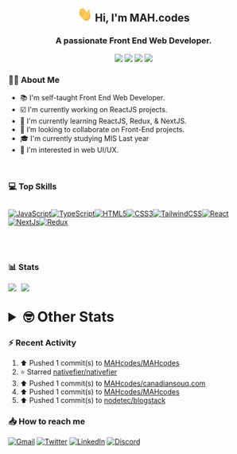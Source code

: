 <h2 align="center"><img src="./Hi.gif" width="30px" height="30px"> Hi, I'm MAH.codes</h2>

<h3 align="center">A passionate Front End Web Developer.</h3>

<div align="center">
  <a href="https://www.linux.org"><img src="https://img.shields.io/badge/OS-Linux-e06c75?style=for-the-badge&logoColor=7287fd&logo=linux&color=7287fd&labelColor=1E1E2E" /></a>
	<a href="https://archlinux.org"><img src="https://img.shields.io/badge/DISTRO-Arch-56b6c2?style=for-the-badge&logo=arch-linux&logoColor=7287fd&color=7287fd&labelColor=1E1E2E" /></a>
	<a href="https://dwm.suckless.org"><img src="https://img.shields.io/badge/WM-DWM-005577?style=for-the-badge&logo=dwm&color=7287fd&logoColor=7287fd&labelColor=1E1E2E" /></a>
	<a href="https://neovim.io"><img src="https://img.shields.io/badge/IDE-Neovim-98c379?style=for-the-badge&logo=neovim&color=7287fd&logoColor=7287fd&labelColor=1E1E2E" /></a>
</div>

### :man_technologist: About Me

- :books: I'm self-taught Front End Web Developer.
- :ballot_box_with_check: I'm currently working on ReactJS projects.
- :dart: I'm currently learning ReactJS, Redux, & NextJS.
- :eyes: I’m looking to collaborate on Front-End projects.
- :mortar_board: I'm currently studying MIS Last year
- :art: I'm interested in web UI/UX.

<br>

### :computer: Top Skills

<div style="display:flex;">

<a href="https://developer.mozilla.org/en-US/docs/Web/JavaScript" target="_blank" rel="noreferrer"><img
    src="https://raw.githubusercontent.com/danielcranney/readme-generator/main/public/icons/skills/javascript-colored.svg"
    width="36" height="36" alt="JavaScript" /></a><a href="https://www.typescriptlang.org/" target="_blank"
  rel="noreferrer"><img
    src="https://raw.githubusercontent.com/danielcranney/readme-generator/main/public/icons/skills/typescript-colored.svg"
    width="36" height="36" alt="TypeScript" /></a><a href="https://developer.mozilla.org/en-US/docs/Glossary/HTML5"
  target="_blank" rel="noreferrer"><img
    src="https://raw.githubusercontent.com/danielcranney/readme-generator/main/public/icons/skills/html5-colored.svg"
    width="36" height="36" alt="HTML5" /></a><a href="https://www.w3.org/TR/CSS/#css" target="_blank"
  rel="noreferrer"><img
    src="https://raw.githubusercontent.com/danielcranney/readme-generator/main/public/icons/skills/css3-colored.svg"
    width="36" height="36" alt="CSS3" /></a><a href="https://tailwindcss.com/" target="_blank" rel="noreferrer"><img
    src="https://raw.githubusercontent.com/danielcranney/readme-generator/main/public/icons/skills/tailwindcss-colored.svg"
    width="36" height="36" alt="TailwindCSS" /></a><a href="https://reactjs.org/" target="_blank" rel="noreferrer"><img
    src="https://raw.githubusercontent.com/danielcranney/readme-generator/main/public/icons/skills/react-colored.svg"
    width="36" height="36" alt="React" /></a><a href="https://nextjs.org/docs" target="_blank" rel="noreferrer"><img
    src="https://raw.githubusercontent.com/danielcranney/readme-generator/main/public/icons/skills/nextjs-colored.svg"
    width="36" height="36" alt="NextJs" /></a><a href="https://redux.js.org/" target="_blank" rel="noreferrer"><img
    src="https://raw.githubusercontent.com/danielcranney/readme-generator/main/public/icons/skills/redux-colored.svg"
    width="36" height="36" alt="Redux" /></a>

</div>

<br>
<br>

### :bar_chart: Stats

<img src="https://github-readme-stats.vercel.app/api?username=MAHcodes&show_icons=true&locale=en" width="49%" /><span style="display:inline-block;width:2%"></span><img src="https://github-readme-streak-stats.herokuapp.com/?user=MAHcodes&" width="49%" />

<br>

<details>
<summary style="font-size: 1.75rem; font-weight: bold;"><strong style="font-size: 1.75rem; font-weight: bold;"> 🤓 Other Stats </strong></summary>

<a href="https://www.github.com/mahcodes"><img src="https://komarev.com/ghpvc/?username=MAHcodes&style=for-the-badge" alt="MAHcodes github profile views" /></a>
<a href="https://wakatime.com/@44eeab2c-51f5-4574-a918-82e5b17d9c49"><img src="https://wakatime.com/badge/user/44eeab2c-51f5-4574-a918-82e5b17d9c49.svg?style=for-the-badge" alt="Total time coded since Jun 29 2022" /></a>

<!--START_SECTION:waka-->
![Lines of code](https://img.shields.io/badge/From%20Hello%20World%20I%27ve%20Written-247%20Thousand%20lines%20of%20code-blue)

**🐱 My GitHub Data** 

> 🏆 423 Contributions in the Year 2023
 > 
> 📦 341.6 kB Used in GitHub's Storage 
 > 
> 💼 Opted to Hire
 > 
> 📜 30 Public Repositories 
 > 
> 🔑 8 Private Repositories  
 > 
**I'm a Night 🦉** 

```text
🌞 Morning      182 commits       ███░░░░░░░░░░░░░░░░░░░░░░   14.76 % 
🌆 Daytime      285 commits       █████░░░░░░░░░░░░░░░░░░░░   23.11 % 
🌃 Evening      482 commits       █████████░░░░░░░░░░░░░░░░   39.09 % 
🌙 Night        284 commits       █████░░░░░░░░░░░░░░░░░░░░   23.03 % 

```
📅 **I'm Most Productive on Monday** 

```text
Monday         208 commits       ████░░░░░░░░░░░░░░░░░░░░░   16.87 % 
Tuesday        187 commits       ███░░░░░░░░░░░░░░░░░░░░░░   15.17 % 
Wednesday      145 commits       ███░░░░░░░░░░░░░░░░░░░░░░   11.76 % 
Thursday       153 commits       ███░░░░░░░░░░░░░░░░░░░░░░   12.41 % 
Friday         161 commits       ███░░░░░░░░░░░░░░░░░░░░░░   13.06 % 
Saturday       192 commits       ████░░░░░░░░░░░░░░░░░░░░░   15.57 % 
Sunday         187 commits       ███░░░░░░░░░░░░░░░░░░░░░░   15.17 % 

```


📊 **This Week I Spent My Time On** 

```text
⌚︎ Time Zone: Asia/Beirut

💬 Programming Languages: 
TypeScript               14 hrs 35 mins      ████████████████░░░░░░░░░   66.86 % 
Lua                      2 hrs 19 mins       ██░░░░░░░░░░░░░░░░░░░░░░░   10.68 % 
JavaScript               2 hrs 6 mins        ██░░░░░░░░░░░░░░░░░░░░░░░   09.64 % 
Markdown                 1 hr                █░░░░░░░░░░░░░░░░░░░░░░░░   04.64 % 
CSS                      32 mins             ░░░░░░░░░░░░░░░░░░░░░░░░░   02.50 % 

🔥 Editors: 
Neovim                   21 hrs 48 mins      █████████████████████████   100.00 % 

🐱‍💻 Projects: 
Unknown Project          6 hrs 24 mins       ███████░░░░░░░░░░░░░░░░░░   29.39 % 
blogstack                5 hrs 26 mins       ██████░░░░░░░░░░░░░░░░░░░   24.97 % 
my-nextjs-project        2 hrs 57 mins       ███░░░░░░░░░░░░░░░░░░░░░░   13.56 % 
dotfiles                 2 hrs 47 mins       ███░░░░░░░░░░░░░░░░░░░░░░   12.81 % 
mano-api                 1 hr 49 mins        ██░░░░░░░░░░░░░░░░░░░░░░░   08.37 % 

💻 Operating System: 
Linux                    21 hrs 48 mins      █████████████████████████   100.00 % 

```

**I Mostly Code in JavaScript** 

```text
JavaScript               14 repos            ████████████░░░░░░░░░░░░░   48.28 % 
Python                   3 repos             ██░░░░░░░░░░░░░░░░░░░░░░░   10.34 % 
TypeScript               3 repos             ██░░░░░░░░░░░░░░░░░░░░░░░   10.34 % 
HTML                     2 repos             █░░░░░░░░░░░░░░░░░░░░░░░░   06.90 % 
PHP                      2 repos             █░░░░░░░░░░░░░░░░░░░░░░░░   06.90 % 

```



 Last Updated on 16/02/2023 18:45:07 UTC
<!--END_SECTION:waka-->

</details>

### :zap: Recent Activity

<!--RECENT_ACTIVITY:start-->
1. ⬆️ Pushed 1 commit(s) to [MAHcodes/MAHcodes](https://github.com/MAHcodes/MAHcodes)<br>
2. ⭐ Starred [nativefier/nativefier](https://github.com/nativefier/nativefier)<br>
3. ⬆️ Pushed 1 commit(s) to [MAHcodes/canadiansouq.com](https://github.com/MAHcodes/canadiansouq.com)<br>
4. ⬆️ Pushed 1 commit(s) to [MAHcodes/MAHcodes](https://github.com/MAHcodes/MAHcodes)<br>
5. ⬆️ Pushed 1 commit(s) to [nodetec/blogstack](https://github.com/nodetec/blogstack)<br>
<!--RECENT_ACTIVITY:end-->

### :inbox_tray: How to reach me

[![Gmail](https://img.shields.io/badge/Gmail-D14836?style=for-the-badge&logo=gmail&logoColor=white)](mailto:mahdotcodes@gmail.com)
[![Twitter](https://img.shields.io/badge/Twitter-1DA1F2?style=for-the-badge&logo=twitter&logoColor=white)](https://twitter.com/MAHcodes)
[![LinkedIn](https://img.shields.io/badge/LinkedIn-0077B5?style=for-the-badge&logo=linkedin&logoColor=white)](https://www.linkedin.com/in/mah-codes-66b0671b7/)
[![Discord](https://img.shields.io/badge/Discord-7289DA?style=for-the-badge&logo=discord&logoColor=white)](https://discord.com/users/404595695195258880)
